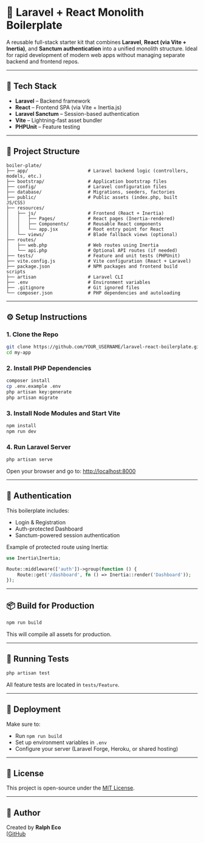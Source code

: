 # 🚀 Laravel + React Monolith Boilerplate

A reusable full-stack starter kit that combines **Laravel**, **React (via Vite + Inertia)**, and **Sanctum authentication** into a unified monolith structure. Ideal for rapid development of modern web apps without managing separate backend and frontend repos.

---

## 🧱 Tech Stack

- **Laravel** – Backend framework
- **React** – Frontend SPA (via Vite + Inertia.js)
- **Laravel Sanctum** – Session-based authentication
- **Vite** – Lightning-fast asset bundler
- **PHPUnit** – Feature testing

---

## 📁 Project Structure

```
boiler-plate/
├── app/                      # Laravel backend logic (controllers, models, etc.)
├── bootstrap/                # Application bootstrap files
├── config/                   # Laravel configuration files
├── database/                 # Migrations, seeders, factories
├── public/                   # Public assets (index.php, built JS/CSS)
├── resources/
│   ├── js/                   # Frontend (React + Inertia)
│   │   ├── Pages/            # React pages (Inertia-rendered)
│   │   ├── Components/       # Reusable React components
│   │   └── app.jsx           # Root entry point for React
│   └── views/                # Blade fallback views (optional)
├── routes/
│   ├── web.php               # Web routes using Inertia
│   └── api.php               # Optional API routes (if needed)
├── tests/                    # Feature and unit tests (PHPUnit)
├── vite.config.js            # Vite configuration (React + Laravel)
├── package.json              # NPM packages and frontend build scripts
├── artisan                   # Laravel CLI
├── .env                      # Environment variables
├── .gitignore                # Git ignored files
└── composer.json             # PHP dependencies and autoloading
```

---

## ⚙️ Setup Instructions

### 1. Clone the Repo

```bash
git clone https://github.com/YOUR_USERNAME/laravel-react-boilerplate.git my-app
cd my-app
```

### 2. Install PHP Dependencies

```bash
composer install
cp .env.example .env
php artisan key:generate
php artisan migrate
```

### 3. Install Node Modules and Start Vite

```bash
npm install
npm run dev
```

### 4. Run Laravel Server

```bash
php artisan serve
```

Open your browser and go to: [http://localhost:8000](http://localhost:8000)

---

## 🔐 Authentication

This boilerplate includes:

- Login & Registration
- Auth-protected Dashboard
- Sanctum-powered session authentication

Example of protected route using Inertia:

```php
use Inertia\Inertia;

Route::middleware(['auth'])->group(function () {
    Route::get('/dashboard', fn () => Inertia::render('Dashboard'));
});
```

---

## 📦 Build for Production

```bash
npm run build
```

This will compile all assets for production.

---

## 🧪 Running Tests

```bash
php artisan test
```

All feature tests are located in `tests/Feature`.

---

## 🚀 Deployment

Make sure to:

- Run `npm run build`
- Set up environment variables in `.env`
- Configure your server (Laravel Forge, Heroku, or shared hosting)

---

## 📝 License

This project is open-source under the [MIT License](LICENSE).

---

## 🙌 Author

Created by **Ralph Eco**  
[[GitHub](https://github.com/wappyboy)

